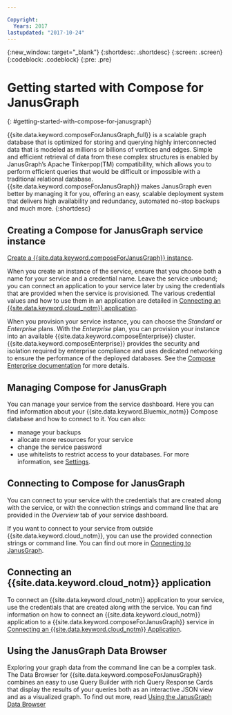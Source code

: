 ```yaml
---

Copyright:
  Years: 2017
lastupdated: "2017-10-24"
---
```


{:new_window: target="_blank"}
{:shortdesc: .shortdesc}
{:screen: .screen}
{:codeblock: .codeblock}
{:pre: .pre}

# Getting started with Compose for JanusGraph
{: #getting-started-with-compose-for-janusgraph}

{{site.data.keyword.composeForJanusGraph_full}} is a scalable graph database that is optimized for storing and querying highly interconnected data that is modeled as millions or billions of vertices and edges. Simple and efficient retrieval of data from these complex structures is enabled by JanusGraph’s Apache Tinkerpop(TM) compatibility, which allows you to perform efficient queries that would be difficult or impossible with a traditional relational database. {{site.data.keyword.composeForJanusGraph}} makes JanusGraph even better by managing it for you, offering an easy, scalable deployment system that delivers high availability and redundancy, automated no-stop backups and much more.
{:shortdesc}

## Creating a Compose for JanusGraph service instance

[Create a {{site.data.keyword.composeForJanusGraph}} instance](https://console.bluemix.net/catalog/services/compose-for-janusgraph/).

When you create an instance of the service, ensure that you choose both a name for your service and a credential name. Leave the service unbound; you can connect an application to your service later by using the credentials that are provided when the service is provisioned. The various credential values and how to use them in an application are detailed in [Connecting an {{site.data.keyword.cloud_notm}} application](./connecting-bluemix-app.html).

When you provision your service instance, you can choose the *Standard* or *Enterprise* plans. With the *Enterprise* plan, you can provision your instance into an available {{site.data.keyword.composeEnterprise}} cluster. {{site.data.keyword.composeEnterprise}} provides the security and isolation required by enterprise compliance and uses dedicated networking to ensure the performance of the deployed databases. See the [Compose Enterprise documentation](../ComposeEnterprise/index.html) for more details.

## Managing Compose for JanusGraph

You can manage your service from the service dashboard. Here you can find information about your {{site.data.keyword.Bluemix_notm}} Compose database and how to connect to it. You can also:
- manage your backups
- allocate more resources for your service
- change the service password
- use whitelists to restrict access to your databases. 
For more information, see [Settings](./dashboard-settings.html).

## Connecting to Compose for JanusGraph

You can connect to your service with the credentials that are created along with the service, or with the connection strings and command line that are provided in the *Overview* tab of your service dashboard.

If you want to connect to your service from outside {{site.data.keyword.cloud_notm}}, you can use the provided connection strings or command line. You can find out more in [Connecting to JanusGraph](./connecting-external.html).

## Connecting an {{site.data.keyword.cloud_notm}} application

To connect an {{site.data.keyword.cloud_notm}} application to your service, use the credentials that are created along with the service. You can find information on how to connect an {{site.data.keyword.cloud_notm}} application to a {{site.data.keyword.composeForJanusGraph}} service in [Connecting an {{site.data.keyword.cloud_notm}} Application](./connecting-bluemix-app.html).

## Using the JanusGraph Data Browser

Exploring your graph data from the command line can be a complex task. The Data Browser for {{site.data.keyword.composeForJanusGraph}} combines an easy to use Query Builder with rich Query Response Cards that display the results of your queries both as an interactive JSON view and as a visualized graph. To find out more, read [Using the JanusGraph Data Browser](./data-browser.html)
